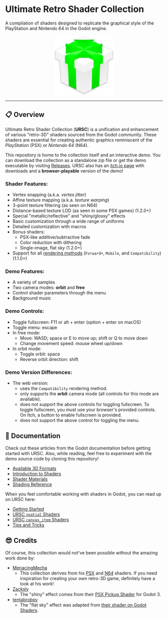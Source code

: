 # Ultimate Retro Shader Collection
A compilation of shaders designed to replicate the graphical style of the PlayStation and Nintendo 64 in the Godot engine.

<p align="center">
<img alt="URSC Logo" src="logo.png" width="192">
</p>

---

## :clipboard: Overview

Ultimate Retro Shader Collection (**URSC**) is a unification and enhancement of various "retro-3D" shaders sourced from the Godot community. These shaders are essential for creating authentic graphics reminiscent of the *PlayStation* (PSX) or *Nintendo 64* (N64).

This repository is home to the collection itself and an interactive demo. You can download the collection as a standalone zip file or get the demo executable by visiting [Releases](https://github.com/Zorochase/ultimate-retro-shader-collection). URSC also has an [itch.io page](https://zorochase.itch.io/ultimate-retro-shader-collection-for-godot) with downloads and a **browser-playable** version of the demo!

### Shader Features:
- Vertex snapping (a.k.a. *vertex jitter*)
- Affine texture mapping (a.k.a. *texture warping*)
- 3-point texture filtering (as seen on N64)
- Distance-based texture LOD (as seen in some PSX games) (1.2.0+)
- Special "metallic/reflective" and "shiny/glossy" effects
- Basic customization through a wide range of uniforms
- Detailed customization with macros
- Bonus shaders:
  - PSX-like additive/subtractive fade
  - Color reduction with dithering
  - Single-image, flat sky (1.2.0+)
- Support for all [rendering methods](https://docs.godotengine.org/en/stable/contributing/development/core_and_modules/internal_rendering_architecture.html#rendering-methods) (`Forward+`, `Mobile`, and `Compatibility`) (1.1.0+)

### Demo Features:
- A variety of samples
- Two camera modes: **orbit** and **free**
- Control shader parameters through the menu
- Background music

### Demo Controls:
- Toggle fullscreen: F11 or alt + enter (option + enter on macOS)
- Toggle menu: escape
- In free mode:
  - Move: WASD; space or E to move up; shift or Q to move down
  - Change movement speed: mouse wheel up/down
- In orbit mode:
  - Toggle orbit: space
  - Reverse orbit direction: shift

### Demo Version Differences:
- The web version:
  - uses the `Compatibility` rendering method.
  - only supports the **orbit** camera mode (all controls for this mode are available).
  - does not support the above controls for toggling fullscreen. To toggle fullscreen, you must use your browser's provided controls. On Itch, a button to enable fullscreen is provided.
  - does not support the above control for toggling the menu.

## :book: Documentation

Check out these articles from the Godot documentation before getting started with URSC. Also, while reading, feel free to experiment with the demo source code by cloning this repository!
- [Available 3D Formats](https://docs.godotengine.org/en/stable/tutorials/assets_pipeline/importing_3d_scenes/available_formats.html)
- [Introduction to Shaders](https://docs.godotengine.org/en/stable/tutorials/shaders/introduction_to_shaders.html)
- [Shader Materials](https://docs.godotengine.org/en/stable/tutorials/shaders/shader_materials.html)
- [Shading Reference](https://docs.godotengine.org/en/stable/tutorials/shaders/shader_reference/index.html)

When you feel comfortable working with shaders in Godot, you can read up on URSC here:
- [Getting Started](docs/getting_started.md)
- [URSC `spatial` Shaders](docs/spatial_shaders.md)
- [URSC `canvas_item` Shaders](docs/canvas_item_shaders.md)
- [Tips and Tricks](docs/tips_and_tricks.md)

## :sunglasses: Credits

Of course, this collection would not've been possible without the amazing work done by:

- [MenacingMecha](https://menacingmecha.itch.io/)
  - This collection derives from his [PSX](https://github.com/MenacingMecha/godot-psx-style-demo) and [N64](https://github.com/MenacingMecha/godot-n64-shader-demo) shaders. If you need inspiration for creating your own retro-3D game, definitely have a look at his work!
- [Zacksly](https://zacksly.itch.io/)
  - The "shiny" effect comes from their [PSX Pickup Shader](https://zacksly.itch.io/psx-pickup-shader) for Godot 3.
- [tentabrobpy](https://godotshaders.com/author/tentabrobpy/)
  - The "flat sky" effect was adapted from [their shader on Godot Shaders](https://godotshaders.com/shader/n64-style-skybox/).
